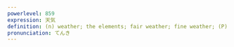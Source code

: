 ```yaml
---
powerlevel: 859
expression: 天気
definition: (n) weather; the elements; fair weather; fine weather; (P)
pronunciation: てんき
---
```

